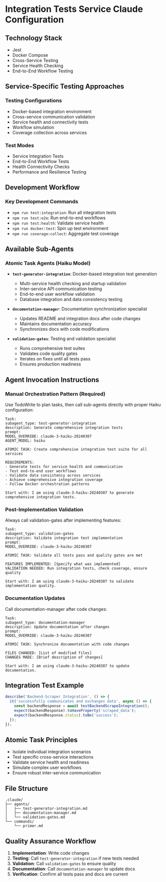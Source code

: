 # Integration Tests Service Claude Configuration

## Technology Stack
- Jest
- Docker Compose
- Cross-Service Testing
- Service Health Checking
- End-to-End Workflow Testing

## Service-Specific Testing Approaches

### Testing Configurations
- Docker-based integration environment
- Cross-service communication validation
- Service health and connectivity tests
- Workflow simulation
- Coverage collection across services

### Test Modes
- Service Integration Tests
- End-to-End Workflow Tests
- Health Connectivity Checks
- Performance and Resilience Testing

## Development Workflow

### Key Development Commands
- `npm run test:integration`: Run all integration tests
- `npm run test:e2e`: Run end-to-end workflows
- `npm run test:health`: Validate service health
- `npm run docker:test`: Spin up test environment
- `npm run coverage:collect`: Aggregate test coverage

## Available Sub-Agents

### Atomic Task Agents (Haiku Model)
- **`test-generator-integration`**: Docker-based integration test generation
  - Multi-service health checking and startup validation
  - Inter-service API communication testing
  - End-to-end user workflow validation
  - Database integration and data consistency testing
  
- **`documentation-manager`**: Documentation synchronization specialist
  - Updates README and integration docs after code changes
  - Maintains documentation accuracy
  - Synchronizes docs with code modifications
  
- **`validation-gates`**: Testing and validation specialist
  - Runs comprehensive test suites
  - Validates code quality gates
  - Iterates on fixes until all tests pass
  - Ensures production readiness

## Agent Invocation Instructions

### Manual Orchestration Pattern (Required)
Use TodoWrite to plan tasks, then call sub-agents directly with proper Haiku configuration:

```
Task:
subagent_type: test-generator-integration
description: Generate comprehensive integration tests
prompt:
MODEL_OVERRIDE: claude-3-haiku-20240307
AGENT_MODEL: haiku

ATOMIC TASK: Create comprehensive integration test suite for all services

REQUIREMENTS:
- Generate tests for service health and communication
- Test end-to-end user workflows
- Validate data consistency across services
- Achieve comprehensive integration coverage
- Follow Docker orchestration patterns

Start with: I am using claude-3-haiku-20240307 to generate comprehensive integration tests.
```

### Post-Implementation Validation
Always call validation-gates after implementing features:

```
Task:
subagent_type: validation-gates
description: Validate integration test implementation
prompt:
MODEL_OVERRIDE: claude-3-haiku-20240307

ATOMIC TASK: Validate all tests pass and quality gates are met

FEATURES IMPLEMENTED: [Specify what was implemented]
VALIDATION NEEDED: Run integration tests, check coverage, ensure quality

Start with: I am using claude-3-haiku-20240307 to validate implementation quality.
```

### Documentation Updates
Call documentation-manager after code changes:

```
Task:
subagent_type: documentation-manager  
description: Update documentation after changes
prompt:
MODEL_OVERRIDE: claude-3-haiku-20240307

ATOMIC TASK: Synchronize documentation with code changes

FILES CHANGED: [List of modified files]
CHANGES MADE: [Brief description of changes]

Start with: I am using claude-3-haiku-20240307 to update documentation.
```

## Integration Test Example
```typescript
describe('Backend-Scraper Integration', () => {
  it('successfully communicates and exchanges data', async () => {
    const backendResponse = await testBackendScrapeIntegration();
    expect(backendResponse).toHaveProperty('scraped_data');
    expect(backendResponse.status).toBe('success');
  });
});
```

## Atomic Task Principles
- Isolate individual integration scenarios
- Test specific cross-service interactions
- Validate service health and readiness
- Simulate complex user workflows
- Ensure robust inter-service communication

## File Structure

```
.claude/
├── agents/
│   ├── test-generator-integration.md
│   ├── documentation-manager.md
│   └── validation-gates.md
└── commands/
    └── primer.md
```

## Quality Assurance Workflow

1. **Implementation**: Write code changes
2. **Testing**: Call `test-generator-integration` if new tests needed
3. **Validation**: Call `validation-gates` to ensure quality
4. **Documentation**: Call `documentation-manager` to update docs
5. **Verification**: Confirm all tests pass and docs are current